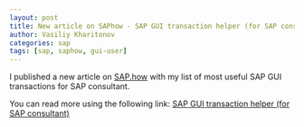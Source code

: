 ```yaml
---
layout: post
title: New article on SAPhow - SAP GUI transaction helper (for SAP consultant)
author: Vasiliy Kharitonov
categories: sap
tags: [sap, saphow, gui-user]
---
```


I published a new article on [SAP.how](https://sap.how) with my list of most useful SAP GUI transactions for SAP consultant.

You can read more using the following link: [SAP GUI transaction helper (for SAP consultant)](https://sap.how/gui-user/transaction-helper)
